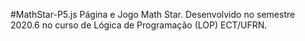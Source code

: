 #MathStar-P5.js
Página e Jogo Math Star. Desenvolvido no semestre 2020.6 no curso de Lógica de Programação (LOP) ECT/UFRN.
